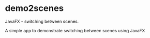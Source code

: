 # demo2scenes
JavaFX - switching between scenes.

A simple app to demonstrate switching between scenes using JavaFX

